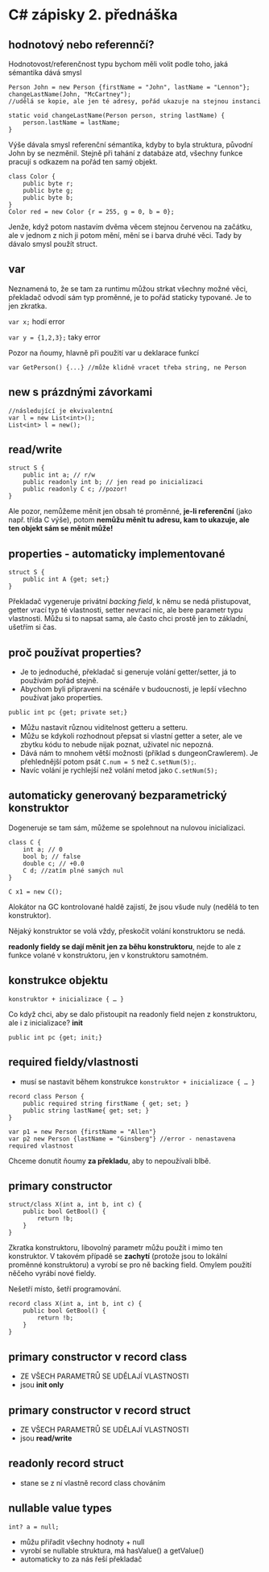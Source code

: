 # C# zápisky 2. přednáška

## hodnotový nebo referennčí?
Hodnotovost/referenčnost typu bychom měli volit podle toho, jaká sémantika dává smysl

```
Person John = new Person {firstName = "John", lastName = "Lennon"};
changeLastName(John, "McCartney"); 
//udělá se kopie, ale jen té adresy, pořád ukazuje na stejnou instanci

static void changeLastName(Person person, string lastName) {
	person.lastName = lastName;
}
```
Výše dávala smysl referenční sémantika, kdyby to byla struktura, původní John by se nezměnil. Stejně při tahání z databáze atd, všechny funkce pracují s odkazem na pořád ten samý objekt.

```
class Color {
	public byte r;
	public byte g;
	public byte b;
}
Color red = new Color {r = 255, g = 0, b = 0};
```
Jenže, když potom nastavím dvěma věcem stejnou červenou na začátku, ale v jednom z nich ji potom mění, mění se i barva druhé věci. Tady by dávalo smysl použít struct.

## var
Neznamená to, že se tam za runtimu můžou strkat všechny možné věci, překladač odvodí sám typ proměnné, je to pořád staticky typované. Je to jen zkratka.

`var x;` hodí error

`var y = {1,2,3};` taky error

Pozor na ňoumy, hlavně při použití var u deklarace funkcí
```
var GetPerson() {...} //může klidně vracet třeba string, ne Person
```

## new s prázdnými závorkami
```
//následující je ekvivalentní
var l = new List<int>();
List<int> l = new();
```

## read/write
```
struct S {
	public int a; // r/w
	public readonly int b; // jen read po inicializaci
	public readonly C c; //pozor!
}
```
Ale pozor, nemůžeme měnit jen obsah té proměnné, **je-li referenční** (jako např. třída C výše), potom **nemůžu měnit tu adresu, kam to ukazuje, ale ten objekt sám se měnit může!**


## properties - automaticky implementované

```
struct S {
	public int A {get; set;}
}
```
Překladač vygeneruje privátní *backing field*, k němu se nedá přistupovat, getter vrací typ té vlastnosti, setter nevrací nic, ale bere parametr typu vlastnosti.
Můžu si to napsat sama, ale často chci prostě jen to základní, ušetřím si čas.

## proč používat properties?
* Je to jednoduché, překladač si generuje volání getter/setter, já to používám pořád stejně. 
* Abychom byli připraveni na scénáře v budoucnosti, je lepší všechno používat jako properties.
```
public int pc {get; private set;}
```
* Můžu nastavit různou viditelnost getteru a setteru.
* Můžu se kdykoli rozhodnout přepsat si vlastní getter a seter, ale ve zbytku kódu to nebude nijak poznat, uživatel nic nepozná. 
* Dává nám to mnohem větší možnosti (příklad s dungeonCrawlerem). Je přehlednější potom psát `C.num = 5` než `C.setNum(5);`. 
* Navíc volání je rychlejší než volání metod jako `C.setNum(5);`

## automaticky generovaný bezparametrický konstruktor
Dogeneruje se tam sám, můžeme se spolehnout na nulovou inicializaci.
```
class C {
	int a; // 0
	bool b; // false
	double c; // +0.0
	C d; //zatím plné samých nul
}

C x1 = new C();
```
Alokátor na GC kontrolované haldě zajistí, že jsou všude nuly (nedělá to ten konstruktor).

Nějaký konstruktor se volá vždy, přeskočit volání konstruktoru se nedá.

**readonly fieldy se dají měnit jen za běhu konstruktoru**, nejde to ale z funkce volané v konstruktoru, jen v konstruktoru samotném.

## konstrukce objektu
`konstruktor + inicializace { … }`

Co když chci, aby se dalo přistoupit na readonly field nejen z konstruktoru, ale i z inicializace? **init**
```
public int pc {get; init;}
```

## required fieldy/vlastnosti
* musí se nastavit během konstrukce `konstruktor + inicializace { … }`
```
record class Person {
	public required string firstName { get; set; }
	public string lastName{ get; set; }
}

var p1 = new Person {firstName = "Allen"}
var p2 new Person {lastName = "Ginsberg"} //error - nenastavena required vlastnost
```

Chceme donutit ňoumy **za překladu**, aby to nepoužívali blbě.

## primary constructor
```
struct/class X(int a, int b, int c) {
	public bool GetBool() {
		return !b; 
	}
}
```
Zkratka konstruktoru, libovolný parametr můžu použít i mimo ten konstruktor. V takovém případě se **zachytí** (protože jsou to lokální proměnné konstruktoru) a vyrobí se pro ně backing field. Omylem použití něčeho vyrábí nové fieldy. 

Nešetří místo, šetří programování.

```
record class X(int a, int b, int c) {
	public bool GetBool() {
		return !b; 
	}
}
```

## primary constructor v record class
* ZE VŠECH PARAMETRŮ SE UDĚLAJÍ VLASTNOSTI
* jsou **init only**

## primary constructor v record struct
* ZE VŠECH PARAMETRŮ SE UDĚLAJÍ VLASTNOSTI
* jsou **read/write**

## readonly record struct
* stane se z ní vlastně record class chováním

## nullable **value** types
```
int? a = null;
```
* můžu přiřadit všechny hodnoty + null
* vyrobí se nullable struktura, má hasValue() a getValue()
* automaticky to za nás řeší překladač
